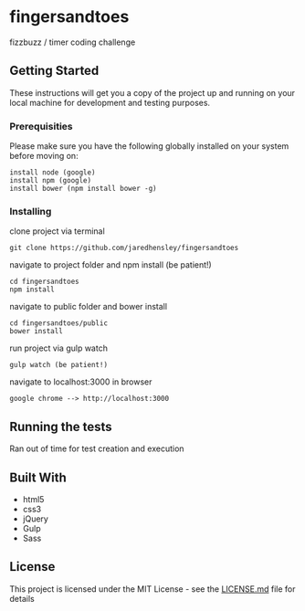 # fingersandtoes

fizzbuzz / timer coding challenge

## Getting Started

These instructions will get you a copy of the project up and running on your local machine for development and testing purposes.
### Prerequisities

Please make sure you have the following globally installed on your system before moving on:

```
install node (google)
install npm (google)
install bower (npm install bower -g)
```

### Installing

clone project via terminal

```
git clone https://github.com/jaredhensley/fingersandtoes
```

navigate to project folder and npm install (be patient!)

```
cd fingersandtoes
npm install
```

navigate to public folder and bower install

```
cd fingersandtoes/public
bower install 
```

run project via gulp watch

```
gulp watch (be patient!)
```

navigate to localhost:3000 in browser

```
google chrome --> http://localhost:3000
```

## Running the tests

Ran out of time for test creation and execution

## Built With

* html5
* css3
* jQuery
* Gulp
* Sass

## License

This project is licensed under the MIT License - see the [LICENSE.md](LICENSE.md) file for details


